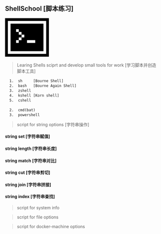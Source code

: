 ShellSchool [脚本练习]
---------------------------------------------  

![ShellSchool](https://github.com/hewei-github/ShellSchool/blob/master/assets/images/codingShell.png)

> Learing Shells sciprt and develop small tools for work  [学习脚本并创造脚本工具]
 
     
      1.  sh     [Bourne Shell]    
      2.  bash   [Bourne Again Shell]        
      3.  zshell
      4.  kshell [Korn shell]
      5.  cshell

      2.  cmd(bat)
      3.  powershell

> script for string options [字符串操作]

  #### string set [字符串赋值]   

  #### string length [字符串长度]  

  #### string match [字符串对比]   
      
  #### string cut [字符串剪切]   

  #### string join [字符串拼接]   
  
  #### string index [字符串查找]  


> script for system info   

> script for file options   

>  script  for  docker-machine   options




